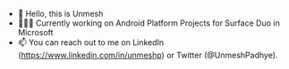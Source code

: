 - 👋 Hello, this is Unmesh
- 👨🏻‍💻 Currently working on Android Platform Projects for Surface Duo in Microsoft
- 📫 You can reach out to me on LinkedIn (https://www.linkedin.com/in/unmeshp) or Twitter (@UnmeshPadhye). 

<!---
UnmeshPadhye/UnmeshPadhye is a ✨ special ✨ repository because its `README.md` (this file) appears on your GitHub profile.
You can click the Preview link to take a look at your changes.
--->
